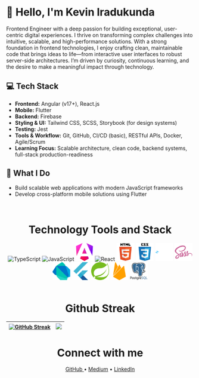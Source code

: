# 👋 Hello, I'm Kevin Iradukunda

Frontend Engineer with a deep passion for building exceptional, user-centric digital experiences. I thrive on transforming complex challenges into intuitive, scalable, and high-performance solutions. With a strong foundation in frontend technologies, I enjoy crafting clean, maintainable code that brings ideas to life—from interactive user interfaces to robust server-side architectures. I’m driven by curiosity, continuous learning, and the desire to make a meaningful impact through technology.

## 💻 Tech Stack

- **Frontend:** Angular (v17+), React.js
- **Mobile:** Flutter 
- **Backend:** Firebase  
- **Styling & UI:** Tailwind CSS, SCSS, Storybook (for design systems)   
- **Testing:** Jest 
- **Tools & Workflow:** Git, GitHub, CI/CD (basic), RESTful APIs, Docker, Agile/Scrum  
- **Learning Focus:** Scalable architecture, clean code, backend systems, full-stack production-readiness


## 🚀 What I Do
- Build scalable web applications with modern JavaScript frameworks
- Develop cross-platform mobile solutions using Flutter
<br />
      

<h1 align="center">Technology Tools and Stack</h1>

<div align="center">
<img src="https://upload.wikimedia.org/wikipedia/commons/thumb/4/4c/Typescript_logo_2020.svg/1200px-Typescript_logo_2020.svg.png" width="48" height="48" alt="TypeScript" />
<img src="https://upload.wikimedia.org/wikipedia/commons/thumb/9/99/Unofficial_JavaScript_logo_2.svg/1024px-Unofficial_JavaScript_logo_2.svg.png" width="48" height="48" alt="JavaScript" />
<img src="https://github.com/devicons/devicon/blob/master/icons/angular/angular-original.svg" width="48" height="48" alt="Angular" />
<img src="https://brandlogos.net/wp-content/uploads/2020/09/react-logo.png" width="48" height="48" alt="React" />
<img src="https://github.com/devicons/devicon/blob/master/icons/html5/html5-original-wordmark.svg" width="48" height="48" alt="HTML5" />
<img src="https://github.com/devicons/devicon/blob/master/icons/css3/css3-original-wordmark.svg" width="48" height="48" alt="css3" />
<img src="https://github.com/devicons/devicon/blob/master/icons/tailwindcss/tailwindcss-original-wordmark.svg" width="48" height="48" alt="tailwind" />
<img src="https://github.com/devicons/devicon/blob/master/icons/sass/sass-original.svg" width="48" height="48" alt="scss" />
<img src="https://github.com/devicons/devicon/blob/master/icons/dart/dart-original.svg" width="48" height="48" alt="Dart" />
<img src="https://github.com/devicons/devicon/blob/master/icons/flutter/flutter-original.svg" width="48" height="48" alt="Flutter" />
<img src="https://github.com/devicons/devicon/blob/master/icons/spring/spring-original.svg" width="48" height="48" alt="Spring Boot" />
<img src="https://github.com/devicons/devicon/blob/master/icons/firebase/firebase-plain.svg" width="48" height="48" alt="Firebase" />
<img src="https://github.com/devicons/devicon/blob/master/icons/postgresql/postgresql-original-wordmark.svg" width="48" height="48" alt="PostgreSQL" />
</div>

<br />
     
<h1 align="center">Github Streak</h1>

<div align="center">
     
| [![GitHub Streak](https://github-readme-streak-stats.herokuapp.com?user=iradukunda12&hide_border=true)](https://git.io/streak-stats) | <img src="https://github-readme-stats.vercel.app/api?username=iradukunda12&show_icons=true&theme=darcula"/> |
|---------------------------------------------------------------------------------------------------|-----------------------------------------------------------------------------------------------------|
     
</div>

<h1 align="center">Connect with me</h1>
<div align="center">
     <a href="https://github.com/iradukuda12">GitHub <a/> • <a href="https://medium.com/@iradukundakvn8">Medium</a> • <a href="https://www.linkedin.com/in/iradukunda-kevin-45b80623a/">LinkedIn</a> 
<div>
    
<br />


     
<!---
Kevin Iradukunda is a ✨ special ✨ repository because its `README.md` (this file) appears on your GitHub profile.
You can click the Preview link to take a look at your changes.
--->
